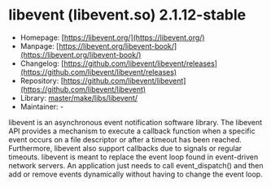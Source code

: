 # libevent (libevent.so) 2.1.12-stable
  - Homepage: [https://libevent.org/](https://libevent.org/)
  - Manpage: [https://libevent.org/libevent-book/](https://libevent.org/libevent-book/)
  - Changelog: [https://github.com/libevent/libevent/releases](https://github.com/libevent/libevent/releases)
  - Repository: [https://github.com/libevent/libevent](https://github.com/libevent/libevent)
  - Library: [master/make/libs/libevent/](https://github.com/Freetz-NG/freetz-ng/tree/master/make/libs/libevent/)
  - Maintainer: -

libevent is an asynchronous event notification software library. The libevent API provides a mechanism to execute a callback function when a specific event occurs on a file descriptor or after a timeout has been reached. Furthermore, libevent also support callbacks due to signals or regular timeouts. libevent is meant to replace the event loop found in event-driven network servers. An application just needs to call event_dispatch() and then add or remove events dynamically without having to change the event loop.
